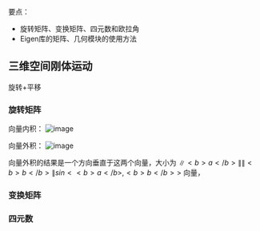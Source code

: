 要点：
- 旋转矩阵、变换矩阵、四元数和欧拉角
- Eigen库的矩阵、几何模块的使用方法

## 三维空间刚体运动

旋转+平移

### 旋转矩阵

向量内积：
![image](https://user-images.githubusercontent.com/34792225/181863078-aaebd2d0-53a1-4960-bb23-253a98e33889.png)

向量外积：
![image](https://user-images.githubusercontent.com/34792225/181863100-34c3f5ec-9f08-4674-b94c-986d71bf7500.png)

向量外积的结果是一个方向垂直于这两个向量，大小为 $\|<b>a</b>\| \|<b>b</b>\| sin<<b>a</b>,<b>b</b>>$ 向量，

### 变换矩阵



### 四元数




